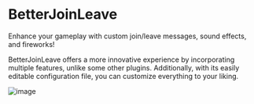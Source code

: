 # BetterJoinLeave
 Enhance your gameplay with custom join/leave messages, sound effects, and fireworks!

 BetterJoinLeave offers a more innovative experience by incorporating multiple features, unlike some other plugins. Additionally, with its easily editable configuration file, you can customize everything to your liking.
 
 ![image](https://github.com/user-attachments/assets/75964ad0-20db-40ab-8311-04b736990504)
